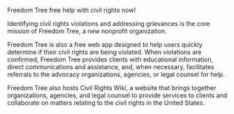 Freedom Tree
free help with civil rights now!

Identifying civil rights violations and addressing grievances is the core mission of Freedom Tree, a new nonprofit organization. 

Freedom Tree is also a free web app designed to help users quickly determine if their civil rights are being violated. When violations are confirmed, Freedom Tree provides clients with educational information, direct communications and assistance, and, when necessary, facilitates referrals to the advocacy organizations, agencies, or legal counsel for help.

Freedom Tree also hosts Civil Rights Wiki, a website that brings together organizations, agencies, and legal counsel to provide services to clients and collaborate on matters relating to the civil rights in the United States.
